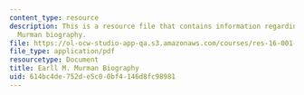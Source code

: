 ```yaml
---
content_type: resource
description: This is a resource file that contains information regarding Earll M.
  Murman biography.
file: https://ol-ocw-studio-app-qa.s3.amazonaws.com/courses/res-16-001-lean-enterprise-en-espanol-january-iap-2012/614bc4de752de5c00bf4146d8fc98981_MITRES_16_001IAP12_Earll.pdf
file_type: application/pdf
resourcetype: Document
title: Earll M. Murman Biography
uid: 614bc4de-752d-e5c0-0bf4-146d8fc98981
---
```

